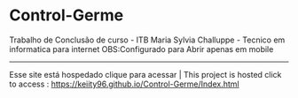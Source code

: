 # Control-Germe
Trabalho de Conclusão de curso - ITB Maria Sylvia Challuppe - Tecnico em informatica para internet
OBS:Configurado para Abrir apenas em mobile

-----------------------------------------------------------------------------------------------------------------------------------------------------------------------------------
Esse site está hospedado clique para acessar | This project is hosted click to access : https://keiity96.github.io/Control-Germe/Index.html
